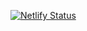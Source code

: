 [![Netlify Status](https://api.netlify.com/api/v1/badges/8c884e45-5422-4e71-abb3-0d90ce02e293/deploy-status)](https://app.netlify.com/sites/zen-mcclintock-8e6eee/deploys)
